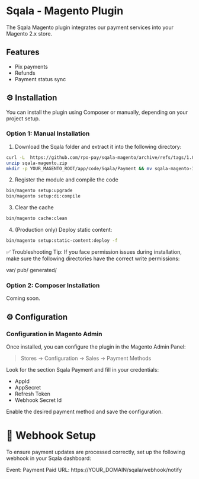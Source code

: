 # Sqala - Magento Plugin

The Sqala Magento plugin integrates our payment services into your Magento 2.x store.

## Features

- Pix payments
- Refunds
- Payment status sync

## ⚙️ Installation

You can install the plugin using Composer or manually, depending on your project setup.

### Option 1: Manual Installation

1. Download the Sqala folder and extract it into the following directory:

```bash
curl -L  https://github.com/rpo-pay/sqala-magento/archive/refs/tags/1.0.0.zip > sqala-magento.zip
unzip sqala-magento.zip
mkdir -p YOUR_MAGENTO_ROOT/app/code/Sqala/Payment && mv sqala-magento-1.0.0/* YOUR_MAGENTO_ROOT/app/code/Sqala/Payment
```

2. Register the module and compile the code

```bash
bin/magento setup:upgrade
bin/magento setup:di:compile
```

3. Clear the cache

```bash
bin/magento cache:clean
```

4. (Production only) Deploy static content:

```bash
bin/magento setup:static-content:deploy -f
```

✅ Troubleshooting Tip: If you face permission issues during installation, make sure the following directories have the correct write permissions:

var/
pub/
generated/


### Option 2: Composer Installation

Coming soon.

## ⚙️ Configuration

### Configuration in Magento Admin

Once installed, you can configure the plugin in the Magento Admin Panel:

> Stores → Configuration → Sales → Payment Methods

Look for the section Sqala Payment and fill in your credentials:

- AppId
- AppSecret
- Refresh Token
- Webhook Secret Id

Enable the desired payment method and save the configuration.

# 🔔 Webhook Setup
To ensure payment updates are processed correctly, set up the following webhook in your Sqala dashboard:

Event: Payment Paid
URL: https://YOUR_DOMAIN/sqala/webhook/notify
